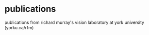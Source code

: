 # publications
publications from richard murray's vision laboratory at york university (yorku.ca/rfm)
